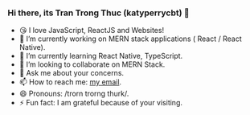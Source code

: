 ### Hi there, its Tran Trong Thuc (katyperrycbt) 👋

- 😘 I love JavaScript, ReactJS and Websites!
- 🔭 I’m currently working on MERN stack applications ( React / React Native).
- 🌱 I’m currently learning React Native, TypeScript.
- 👯 I’m looking to collaborate on MERN Stack.
- 💬 Ask me about your concerns.
- 📫 How to reach me: [my email](mailto:katyperrycbt@gmail.com).
- 😄 Pronouns: /trorn trorng thurk/.
- ⚡ Fun fact: I am grateful because of your visiting.


